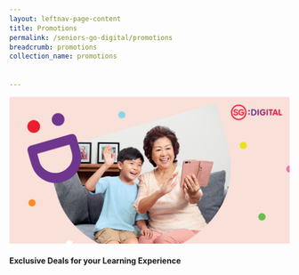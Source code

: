 ```yaml
---
layout: leftnav-page-content
title: Promotions
permalink: /seniors-go-digital/promotions
breadcrumb: promotions
collection_name: promotions


---
```


![image](/images/seniors-go-digital/IMSilver_mast_head_banner.jpg)

#### Exclusive Deals for your Learning Experience
